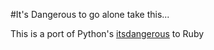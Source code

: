 #It's Dangerous to go alone take this...

This is a port of Python's [itsdangerous](https://github.com/mitsuhiko/itsdangerous) to Ruby
